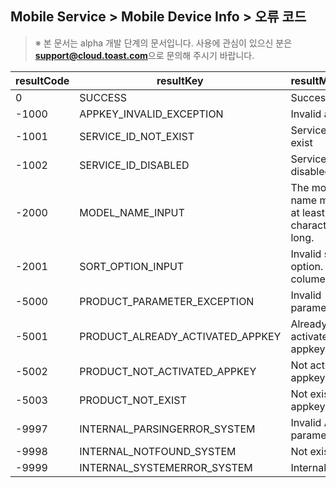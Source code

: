 ## Mobile Service > Mobile Device Info > 오류 코드

> ※ 본 문서는 alpha 개발 단계의 문서입니다.
> 사용에 관심이 있으신 분은 **support@cloud.toast.com**으로 문의해 주시기 바랍니다.

| resultCode | resultKey | resultMessage |
| --- | --- | ---- |
| 0 | SUCCESS | Success |
| -1000 | APPKEY_INVALID_EXCEPTION | Invalid appKey. |
| -1001 | SERVICE_ID_NOT_EXIST | Service is not exist |
| -1002 | SERVICE_ID_DISABLED | Service is disabled |
| -2000 | MODEL_NAME_INPUT | The model name must be at least two characters long. |
| -2001 | SORT_OPTION_INPUT | Invalid sorting option. Check colume name. |
| -5000 | PRODUCT_PARAMETER_EXCEPTION | Invalid parameter |
| -5001 | PRODUCT_ALREADY_ACTIVATED_APPKEY | Already activated appkey. |
| -5002 | PRODUCT_NOT_ACTIVATED_APPKEY | Not activated appkey. |
| -5003 | PRODUCT_NOT_EXIST | Not exist appkey. |
| -9997 | INTERNAL_PARSINGERROR_SYSTEM | Invalid API parameters. |
| -9998 | INTERNAL_NOTFOUND_SYSTEM | Not exist API. |
| -9999 | INTERNAL_SYSTEMERROR_SYSTEM | Internal error. |